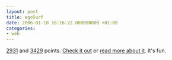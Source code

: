 ```yaml
---
layout: post
title: egoSurf
date: 2006-01-10 16:16:22.000000000 +01:00
categories:
- web
---
```

<a href="http://www.egosurf.org/search.php?search=kitsched&resource=www.rusiczki.net&e-g=1&c-g=.com&c-y=.com&c-m=.com&ds=1">2931</a> and <a href="http://www.egosurf.org/search.php?search=rusiczki&resource=www.rusiczki.net&e-g=1&c-g=.com&c-y=.com&c-m=.com&ds=1">3429</a> points. <a href="http://www.egosurf.org">Check it out</a> or <a href="http://downloadsquad.com/2006/01/10/ego-surf-know-your-place/">read more about it</a>. It's fun.
